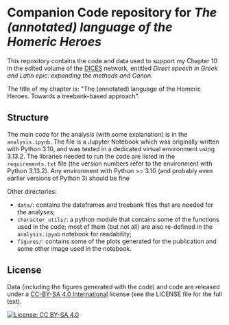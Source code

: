 # Companion Code repository for *The (annotated) language of the Homeric Heroes*

This repository contains the code and data used to support my Chapter 10 in the edited volume of the [DICES](https://www.dices.uni-rostock.de/en/about-dices/) network, entitled *Direct speech in Greek and Latin epic: expanding the methods and Canon*.

The title of my chapter is: "The (annotated) language of the Homeric Heroes. Towards a treebank-based approach".

## Structure

The main code for the analysis (with some explanation) is in the `analysis.ipynb`. The file is a Jupyter Notebook which was originally written with Python 3.10, and was tested in a dedicated virtual environment using 3.13.2. The libraries needed to run the code are listed in the `requirements.txt` file (the version numbers refer to the environment with Python 3.13.2). Any environment with Python >= 3.10 (and probably even earlier versions of Python 3) should be fine

Other directories:
- `data/`: contains the dataframes and treebank files that are needed for the analyses;
- `character_utils/`: a python module that contains some of the functions used in the code; most of them (but not all) are also re-defined in the `analysis.ipynb` notebook for readability;
- `figures/`: contains some of the plots generated for the publication and some other image used in the notebook.

## License

Data (including the figures generated with the code) and code are released under a [CC-BY-SA 4.0 International](https://creativecommons.org/licenses/by-sa/4.0/legalcode.en) license (see the LICENSE file for the full text).

[![License: CC BY-SA 4.0](https://img.shields.io/badge/License-CC%20BY--SA%204.0-lightgrey.svg)](https://creativecommons.org/licenses/by-sa/4.0/)
